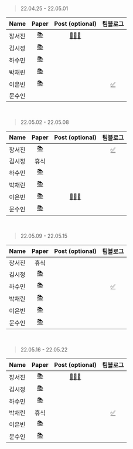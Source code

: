 > 22.04.25 - 22.05.01

|Name|Paper|Post (optional)|팀블로그|
|---|:---:|:---:|:---:|
|장서진|[📚](https://proceedings.neurips.cc/paper/2017/file/6449f44a102fde848669bdd9eb6b76fa-Paper.pdf)|[🧑🏻‍💻](https://sulky-waltz-11f.notion.site/LightGBM-A-Highly-Efficient-Gradient-Boosting-Decision-Tree-e6e10916e20d4ff198daf5678737fcf3)|
|김시정|[📚](https://arxiv.org/abs/1906.08172)||
|하수민|[📚](https://arxiv.org/pdf/1905.00641.pdf)||
|박채린|[📚](https://arxiv.org/pdf/2104.00298.pdf)||||
|이은빈|[📚](https://ieeexplore.ieee.org/stamp/stamp.jsp?tp=&arnumber=9129067)||[✅](https://gdscewha.tistory.com/entry/%EC%9D%B8%EA%B3%B5%EC%A7%80%EB%8A%A5-%EB%85%BC%EB%AC%B8-%EC%9D%BD%EA%B8%B0-2%EC%A3%BC%EC%B0%A8)|
|문수인|||

<br>

> 22.05.02 - 22.05.08

|Name|Paper|Post (optional)|팀블로그|
|---|:---:|:---:|:---:|
|장서진|[📚](https://arxiv.org/abs/1703.10593v6)||[✅](https://gdscewha.tistory.com/entry/%EC%9D%B8%EA%B3%B5%EC%A7%80%EB%8A%A5-%EB%85%BC%EB%AC%B8-%EC%9D%BD%EA%B8%B0-3%EC%A3%BC%EC%B0%A8?category=1006789)|
|김시정|휴식||
|하수민|[📚](https://arxiv.org/abs/1904.01941)||
|박채린|[📚](https://dl.acm.org/doi/pdf/10.1145/3292500.3330701)||
|이은빈|[📚](https://ieeexplore.ieee.org/document/9023098)|[🧑🏻‍💻](https://silver-spike-7ea.notion.site/Speech-Emotion-Recognition-Using-Speech-Feature-and-Word-Embedding-422941072f3d4f919ca34145d36b93f7)|
|문수인|[📚](https://arxiv.org/pdf/1908.07442.pdf)||

<br>

> 22.05.09 - 22.05.15

|Name|Paper|Post (optional)|팀블로그|
|---|:---:|:---:|:---:|
|장서진|휴식|||
|김시정|[📚](https://arxiv.org/abs/1909.09586)||
|하수민|[📚](https://arxiv.org/abs/1406.2661)||[✅](https://gdscewha.tistory.com/entry/%EC%9D%B8%EA%B3%B5%EC%A7%80%EB%8A%A5-%EB%85%BC%EB%AC%B8-%EC%9D%BD%EA%B8%B0-4%EC%A3%BC%EC%B0%A8)|
|박채린|[📚](https://www.koreascience.or.kr/article/JAKO202111037333961.pdf)||
|이은빈|[📚](https://arxiv.org/abs/2001.09700)||
|문수인|[📚](https://arxiv.org/pdf/1611.01578.pdf)||

<br>

> 22.05.16 - 22.05.22

|Name|Paper|Post (optional)|팀블로그|
|---|:---:|:---:|:---:|
|장서진|[📚](https://arxiv.org/pdf/1506.02640.pdf)|[🧑🏻‍💻](https://sulky-waltz-11f.notion.site/You-Only-Look-Once-Unified-Real-Time-Object-Detection-b617f3041f8a4a09b0174f837615b223)||
|김시정|[📚](https://arxiv.org/abs/1706.03762)||
|하수민|[📚](https://arxiv.org/pdf/2006.04305.pdf)||
|박채린|휴식||[✅]()|
|이은빈|[📚](https://ieeexplore.ieee.org/document/8843900)||
|문수인|[📚](https://arxiv.org/pdf/1709.00103.pdf)||

